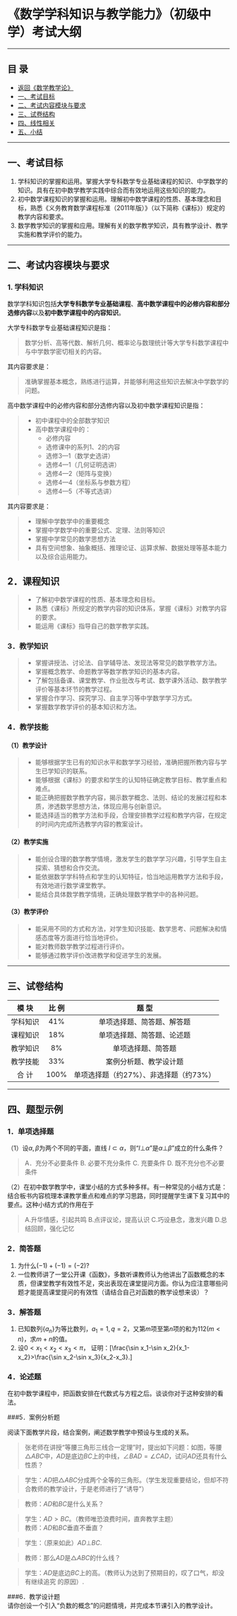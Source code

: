 # 《数学学科知识与教学能力》（初级中学）考试大纲

---

## 目  录

+ <a href="/index.html"> 返回《数学教学论》 </a>
+ <a href="#1"> 一、考试目标 </a>
+ <a href="#2"> 二、考试内容模块与要求 </a>
+ <a href="#3"> 三、试卷结构</a>
+ <a href="#4"> 四、线性相关</a>
+ <a href="#5"> 五、小结</a>

---

## <a name="1">一、考试目标 </a>

1. 学科知识的掌握和运用。掌握大学专科数学专业基础课程的知识、中学数学的知识。具有在初中数学教学实践中综合而有效地运用这些知识的能力。
2. 初中数学课程知识的掌握和运用。理解初中数学课程的性质、基本理念和目标，熟悉《义务教育数学课程标准（2011年版）》（以下简称《课标》）规定的教学内容和要求。
3. 数学教学知识的掌握和应用。理解有关的数学教学知识，具有教学设计、教学实施和教学评价的能力。

---

## <a name="2">二、考试内容模块与要求 </a>

### 1. 学科知识

数学学科知识包括**大学专科数学专业基础课程**、**高中数学课程中的必修内容和部分选修内容**以及**初中数学课程中的内容知识**。

大学专科数学专业基础课程知识是指：
>数学分析、高等代数、解析几何、概率论与数理统计等大学专科数学课程中与中学数学密切相关的内容。

其内容要求是：
>准确掌握基本概念，熟练进行运算，并能够利用这些知识去解决中学数学的问题。

高中数学课程中的必修内容和部分选修内容以及初中数学课程知识是指：
>+ 初中课程中的全部数学知识
>+ 高中数学课程中的：
>   - 必修内容
>   - 选修课中的系列1、2的内容
>   - 选修3—1（数学史选讲）
>   - 选修4—1（几何证明选讲）
>   - 选修4—2（矩阵与变换）
>   - 选修4—4（坐标系与参数方程）
>   - 选修4—5（不等式选讲）

其内容要求是：
> + 理解中学数学中的重要概念
> + 掌握中学数学中的重要公式、定理、法则等知识
> + 掌握中学常见的数学思想方法
> + 具有空间想象、抽象概括、推理论证、运算求解、数据处理等基本能力以及综合运用能力。

## 2．课程知识

>+ 了解初中数学课程的性质、基本理念和目标。
>+ 熟悉《课标》所规定的教学内容的知识体系，掌握《课标》对教学内容的要求。
>+ 能运用《课标》指导自己的数学教学实践。

### 3．教学知识

>+ 掌握讲授法、讨论法、自学辅导法、发现法等常见的数学教学方法。
>+ 掌握概念教学、命题教学等数学教学知识的基本内容。
>+ 了解包括备课、课堂教学、作业批改与考试、数学课外活动、数学教学评价等基本环节的教学过程。
>+ 掌握合作学习、探究学习、自主学习等中学数学学习方式。
>+ 掌握数学教学评价的基本知识和方法。

### 4．教学技能

#### （1）教学设计

>+ 能够根据学生已有的知识水平和数学学习经验，准确把握所教内容与学生已学知识的联系。
>+ 能够根据《课标》的要求和学生的认知特征确定教学目标、教学重点和难点。
>+ 能正确把握数学教学内容，揭示数学概念、法则、结论的发展过程和本质，渗透数学思想方法，体现应用与创新意识。
>+ 能选择适当的教学方法和手段，合理安排教学过程和教学内容，在规定的时间内完成所选教学内容的教案设计。

#### （2）教学实施

>+ 能创设合理的数学教学情境，激发学生的数学学习兴趣，引导学生自主探索、猜想和合作交流。
>+ 能依据数学学科特点和学生的认知特征，恰当地运用教学方法和手段，有效地进行数学课堂教学。
>+ 能结合具体数学教学情境，正确处理数学教学中的各种问题。

#### （3）教学评价

>+ 能采用不同的方式和方法，对学生知识技能、数学思考、问题解决和情感态度等方面进行恰当地评价。
>+ 能对教师数学教学过程进行评价。
>+ 能够通过教学评价改进教学和促进学生的发展。

---

## <a name="3">三、试卷结构 </a>

模  块| 比  例 | 	题  型
:-: | :-: | :-: 
学科知识 | 41% | 单项选择题、简答题、解答题
课程知识 | 18% | 单项选择题、简答题、论述题
教学知识 | 8% | 单项选择题、简答题
教学技能 | 33% | 案例分析题、教学设计题
合 计 | 100% | 单项选择题（约27%）、非选择题（约73%）

---

## <a name="4">四、题型示例 </a>

### 1．单项选择题  

（1）设$\alpha,\beta$为两个不同的平面，直线 $l\subset\alpha$，则“$l\bot\alpha$”是$\alpha\bot\beta$”成立的什么条件？
> A．充分不必要条件
> B. 必要不充分条件
> C. 充要条件
> D. 既不充分也不必要条件

（2）在初中数学教学中，课堂小结的方式多种多样。有一种常见的小结方式是：结合板书内容梳理本课教学重点和难点的学习思路，同时提醒学生课下复习其中的要点。这种小结方式的作用在于
> A.升华情感，引起共鸣
> B.点评议论，提高认识 
> C.巧设悬念，激发兴趣
> D.总结回顾，强化记忆

### 2．简答题  

1) 为什么$(-1)+(-1)=(-2)?$
2) 一位教师讲了一堂公开课《函数》，多数听课教师认为他讲出了函数概念的本质，但课堂教学有效性不足，突出表现在课堂提问方面。你认为应注意哪些问题才能提高课堂提问的有效性（请结合自己对函数的教学设想来谈）？

### 3．解答题 

1) 已知数列$\{a_n\}$为等比数列，$a_1=1,q=2$，又第$m$项至第$n$项的和为$112(m<n)$，求$m+n$的值。
2) 设$0<x_1<x_2<x_3<\pi$， 证明：\[\frac{\sin x_1-\sin x_2}{x_1-x_2}>\frac{\sin x_2-\sin x_3}{x_2-x_3}.\]

### 4．论述题  

在初中数学课程中，把函数安排在代数式与方程之后。谈谈你对于这种安排的看法。

###5．案例分析题 

阅读下面教学片段，结合案例，阐述数学教学中预设与生成的关系。

>张老师在讲授“等腰三角形三线合一定理”时，提出如下问题：如图，等腰$\triangle ABC$中，$AD$是底边$BC$上的中线，$\angle BAD=\angle CAD$，试问$AD$还具有什么性质？

>学生：$AD$把$\triangle ABC$分成两个全等的三角形。（学生发现重要结论，但却不符合教师的教学设计，于是老师进行了“诱导”）

>教师：$AD$和$BC$是什么关系？

>学生：$AD>BC$。（教师唯恐浪费时间，直奔教学主题）         
>教师：$AD$和$BC$垂直不垂直？

>学生：（原来如此）$AD\bot BC$.

>教师：那么$AD$是$\triangle ABC$的什么线？

>学生：$AD$是底边$BC$上的高。（教师认为达到了预期目的，叹了口气，却没有继续追究 的原因）.

###6．教学设计题  
请你创设一个引入“负数的概念”的问题情境，并完成本节课引入的教学设计。


